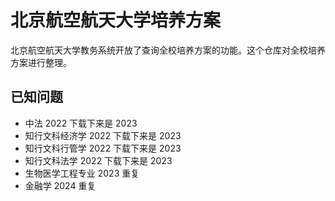 # 北京航空航天大学培养方案
北京航空航天大学教务系统开放了查询全校培养方案的功能。这个仓库对全校培养方案进行整理。

## 已知问题
 -  中法 2022 下载下来是 2023
 -  知行文科经济学 2022 下载下来是 2023
 -  知行文科行管学 2022 下载下来是 2023
 -  知行文科法学 2022 下载下来是 2023
 -  生物医学工程专业 2023 重复
 -  金融学 2024 重复

